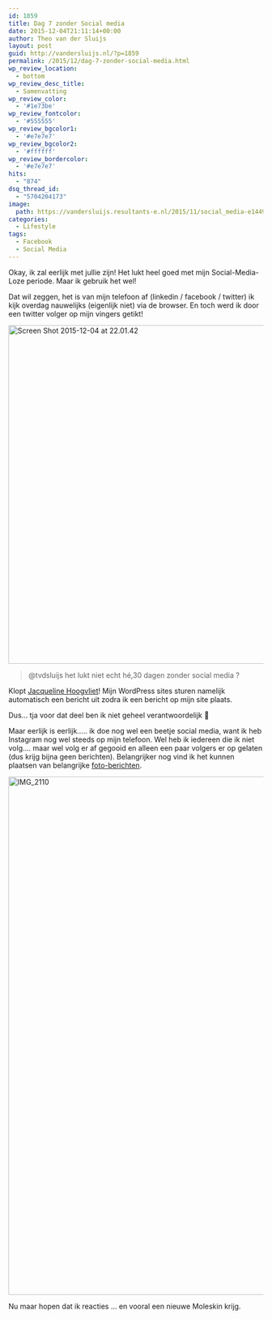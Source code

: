 ```yaml
---
id: 1859
title: Dag 7 zonder Social media
date: 2015-12-04T21:11:14+00:00
author: Theo van der Sluijs
layout: post
guid: http://vandersluijs.nl/?p=1859
permalink: /2015/12/dag-7-zonder-social-media.html
wp_review_location:
  - bottom
wp_review_desc_title:
  - Samenvatting
wp_review_color:
  - '#1e73be'
wp_review_fontcolor:
  - '#555555'
wp_review_bgcolor1:
  - '#e7e7e7'
wp_review_bgcolor2:
  - '#ffffff'
wp_review_bordercolor:
  - '#e7e7e7'
hits:
  - "874"
dsq_thread_id:
  - "5704204173"
image: 
  path: https://vandersluijs.resultants-e.nl/2015/11/social_media-e1449262641636.jpg
categories:
  - Lifestyle
tags:
  - Facebook
  - Social Media
---
```

Okay, ik zal eerlijk met jullie zijn! Het lukt heel goed met mijn Social-Media-Loze periode. Maar ik gebruik het wel!

Dat wil zeggen, het is van mijn telefoon af (linkedin / facebook / twitter) ik kijk overdag nauwelijks (eigenlijk niet) via de browser. En toch werd ik door een twitter volger op mijn vingers getikt!<!--more-->

<img class="aligncenter size-large wp-image-1860" src="https://vandersluijs.resultants-e.nl/2015/12/Screen-Shot-2015-12-04-at-22.01.42-1024x669.png" alt="Screen Shot 2015-12-04 at 22.01.42" width="1024" height="669" srcset="https://vandersluijs.resultants-e.nl/2015/12/Screen-Shot-2015-12-04-at-22.01.42-1024x669.png 1024w, https://vandersluijs.resultants-e.nl/2015/12/Screen-Shot-2015-12-04-at-22.01.42-300x196.png 300w, https://vandersluijs.resultants-e.nl/2015/12/Screen-Shot-2015-12-04-at-22.01.42-768x502.png 768w, https://vandersluijs.resultants-e.nl/2015/12/Screen-Shot-2015-12-04-at-22.01.42.png 1200w" sizes="(max-width: 767px) 89vw, (max-width: 1000px) 54vw, (max-width: 1071px) 543px, 580px" />

> @tvdsluijs het lukt niet echt hé,30 dagen zonder social media ?

Klopt <a href="https://twitter.com/JacHoogvliet" target="_blank">Jacqueline Hoogvliet</a>! Mijn WordPress sites sturen namelijk automatisch een bericht uit zodra ik een bericht op mijn site plaats.

Dus&#8230; tja voor dat deel ben ik niet geheel verantwoordelijk 🙂

Maar eerlijk is eerlijk&#8230;.. ik doe nog wel een beetje social media, want ik heb Instagram nog wel steeds op mijn telefoon. Wel heb ik iedereen die ik niet volg&#8230;. maar wel volg er af gegooid en alleen een paar volgers er op gelaten (dus krijg bijna geen berichten). Belangrijker nog vind ik het kunnen plaatsen van belangrijke <a href="https://www.instagram.com/p/-3hVrkSpF3/" target="_blank">foto-berichten</a>.

<img class="aligncenter size-large wp-image-1861" src="https://vandersluijs.resultants-e.nl/2015/12/IMG_2110-1024x1024.jpg" alt="IMG_2110" width="1024" height="1024" srcset="https://vandersluijs.resultants-e.nl/2015/12/IMG_2110-1024x1024.jpg 1024w, https://vandersluijs.resultants-e.nl/2015/12/IMG_2110-150x150.jpg 150w, https://vandersluijs.resultants-e.nl/2015/12/IMG_2110-300x300.jpg 300w, https://vandersluijs.resultants-e.nl/2015/12/IMG_2110-768x768.jpg 768w, https://vandersluijs.resultants-e.nl/2015/12/IMG_2110-65x65.jpg 65w, https://vandersluijs.resultants-e.nl/2015/12/IMG_2110.jpg 1200w" sizes="(max-width: 767px) 89vw, (max-width: 1000px) 54vw, (max-width: 1071px) 543px, 580px" />

Nu maar hopen dat ik reacties &#8230; en vooral een nieuwe Moleskin krijg.